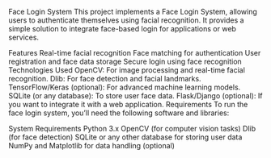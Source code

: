 Face Login System
This project implements a Face Login System, allowing users to authenticate themselves using facial recognition. It provides a simple solution to integrate face-based login for applications or web services.

Features
Real-time facial recognition
Face matching for authentication
User registration and face data storage
Secure login using face recognition
Technologies Used
OpenCV: For image processing and real-time facial recognition.
Dlib: For face detection and facial landmarks.
TensorFlow/Keras (optional): For advanced machine learning models.
SQLite (or any database): To store user face data.
Flask/Django (optional): If you want to integrate it with a web application.
Requirements
To run the face login system, you’ll need the following software and libraries:

System Requirements
Python 3.x
OpenCV (for computer vision tasks)
Dlib (for face detection)
SQLite or any other database for storing user data
NumPy and Matplotlib for data handling (optional)
